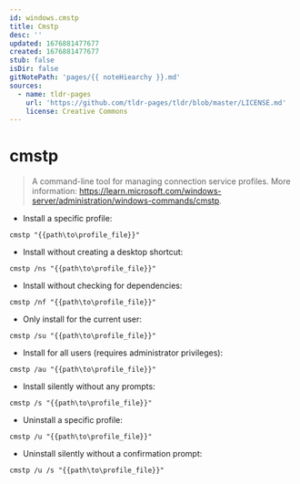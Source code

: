 ```yaml
---
id: windows.cmstp
title: Cmstp
desc: ''
updated: 1676881477677
created: 1676881477677
stub: false
isDir: false
gitNotePath: 'pages/{{ noteHiearchy }}.md'
sources:
  - name: tldr-pages
    url: 'https://github.com/tldr-pages/tldr/blob/master/LICENSE.md'
    license: Creative Commons
---
```

# cmstp

> A command-line tool for managing connection service profiles.
> More information: <https://learn.microsoft.com/windows-server/administration/windows-commands/cmstp>.

- Install a specific profile:

`cmstp "{{path\to\profile_file}}"`

- Install without creating a desktop shortcut:

`cmstp /ns "{{path\to\profile_file}}"`

- Install without checking for dependencies:

`cmstp /nf "{{path\to\profile_file}}"`

- Only install for the current user:

`cmstp /su "{{path\to\profile_file}}"`

- Install for all users (requires administrator privileges):

`cmstp /au "{{path\to\profile_file}}"`

- Install silently without any prompts:

`cmstp /s "{{path\to\profile_file}}"`

- Uninstall a specific profile:

`cmstp /u "{{path\to\profile_file}}"`

- Uninstall silently without a confirmation prompt:

`cmstp /u /s "{{path\to\profile_file}}"`

